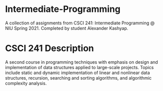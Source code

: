 # Intermediate-Programming
A collection of assignments from CSCI 241: Intermediate Programming @ NIU Spring 2021. Completed by student Alexander Kashyap.
# CSCI 241 Description
A second course in programming techniques with emphasis on design and implementation of data structures applied to large-scale projects. Topics include static and dynamic implementation of linear and nonlinear data structures, recursion, searching and sorting algorithms, and algorithmic complexity analysis.
